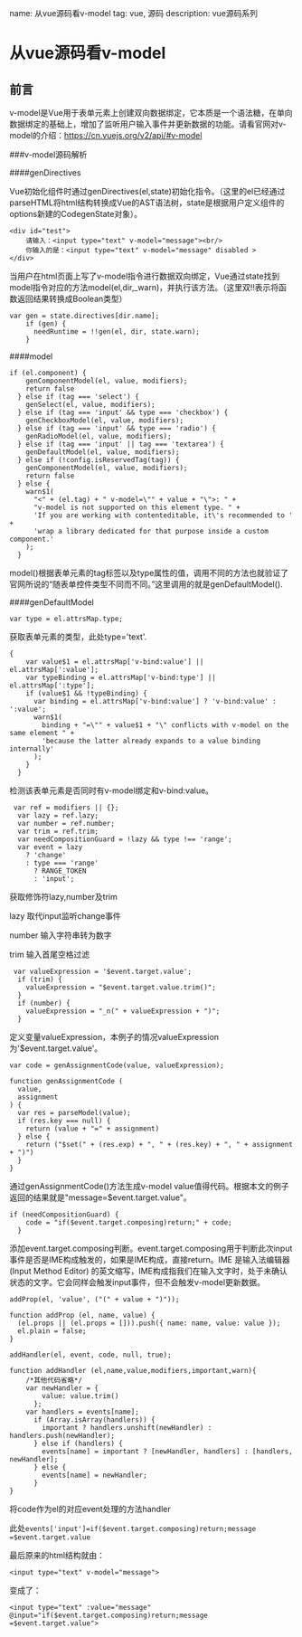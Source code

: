 name: 从vue源码看v-model
tag: vue, 源码
description: vue源码系列


# 从vue源码看v-model
## 前言
v-model是Vue用于表单元素上创建双向数据绑定，它本质是一个语法糖，在单向数据绑定的基础上，增加了监听用户输入事件并更新数据的功能。请看官网对v-model的介绍：https://cn.vuejs.org/v2/api/#v-model

###v-model源码解析

####genDirectives

Vue初始化组件时通过genDirectives(el,state)初始化指令。（这里的el已经通过parseHTML将html结构转换成Vue的AST语法树，state是根据用户定义组件的options新建的CodegenState对象）。

```
<div id="test">
    请输入：<input type="text" v-model="message"><br/>
    你输入的是：<input type="text" v-model="message" disabled >
</div>
```

当用户在html页面上写了v-model指令进行数据双向绑定，Vue通过state找到model指令对应的方法model(el,dir,_warn)，并执行该方法。（这里双!!表示将函数返回结果转换成Boolean类型）

```
var gen = state.directives[dir.name];
    if (gen) {
      needRuntime = !!gen(el, dir, state.warn);
    }
```
####model

```
if (el.component) {
    genComponentModel(el, value, modifiers);
    return false
  } else if (tag === 'select') {
    genSelect(el, value, modifiers);
  } else if (tag === 'input' && type === 'checkbox') {
    genCheckboxModel(el, value, modifiers);
  } else if (tag === 'input' && type === 'radio') {
    genRadioModel(el, value, modifiers);
  } else if (tag === 'input' || tag === 'textarea') {
    genDefaultModel(el, value, modifiers);
  } else if (!config.isReservedTag(tag)) {
    genComponentModel(el, value, modifiers);
    return false
  } else {
    warn$1(
      "<" + (el.tag) + " v-model=\"" + value + "\">: " +
      "v-model is not supported on this element type. " +
      'If you are working with contenteditable, it\'s recommended to ' +
      'wrap a library dedicated for that purpose inside a custom component.'
    );
  }
```
 
model()根据表单元素的tag标签以及type属性的值，调用不同的方法也就验证了官网所说的“随表单控件类型不同而不同。”这里调用的就是genDefaultModel().

####genDefaultModel

```
var type = el.attrsMap.type;
```

获取表单元素的类型，此处type='text'.

```
{
    var value$1 = el.attrsMap['v-bind:value'] || el.attrsMap[':value'];
    var typeBinding = el.attrsMap['v-bind:type'] || el.attrsMap[':type'];
    if (value$1 && !typeBinding) {
      var binding = el.attrsMap['v-bind:value'] ? 'v-bind:value' : ':value';
      warn$1(
        binding + "=\"" + value$1 + "\" conflicts with v-model on the same element " +
        'because the latter already expands to a value binding internally'
      );
    }
  }
```

检测该表单元素是否同时有v-model绑定和v-bind:value。

```
 var ref = modifiers || {};
  var lazy = ref.lazy;
  var number = ref.number;
  var trim = ref.trim;
  var needCompositionGuard = !lazy && type !== 'range';
  var event = lazy
    ? 'change'
    : type === 'range'
      ? RANGE_TOKEN
      : 'input';
```

获取修饰符lazy,number及trim

lazy 取代input监听change事件

number 输入字符串转为数字

trim 输入首尾空格过滤

```
 var valueExpression = '$event.target.value';
  if (trim) {
    valueExpression = "$event.target.value.trim()";
  }
  if (number) {
    valueExpression = "_n(" + valueExpression + ")";
  }
```

定义变量valueExpression，本例子的情况valueExpression为'$event.target.value'。

```
var code = genAssignmentCode(value, valueExpression);

```

```
function genAssignmentCode (
  value,
  assignment
) {
  var res = parseModel(value);
  if (res.key === null) {
    return (value + "=" + assignment)
  } else {
    return ("$set(" + (res.exp) + ", " + (res.key) + ", " + assignment + ")")
  }
}
```

通过genAssignmentCode()方法生成v-model value值得代码。根据本文的例子返回的结果就是"message=$event.target.value"。

```
if (needCompositionGuard) {
    code = "if($event.target.composing)return;" + code;
  }
```

添加event.target.composing判断。event.target.composing用于判断此次input事件是否是IME构成触发的，如果是IME构成，直接return。IME 是输入法编辑器(Input Method Editor) 的英文缩写，IME构成指我们在输入文字时，处于未确认状态的文字。它会同样会触发input事件，但不会触发v-model更新数据。

```
addProp(el, 'value', ("(" + value + ")"));
```

```
function addProp (el, name, value) {
  (el.props || (el.props = [])).push({ name: name, value: value });
  el.plain = false;
}
```

```
addHandler(el, event, code, null, true);

```

```
function addHandler (el,name,value,modifiers,important,warn){
    /*其他代码省略*/
    var newHandler = {
        value: value.trim()
      };
    var handlers = events[name];
      if (Array.isArray(handlers)) {
        important ? handlers.unshift(newHandler) : handlers.push(newHandler);
      } else if (handlers) {
        events[name] = important ? [newHandler, handlers] : [handlers, newHandler];
      } else {
        events[name] = newHandler;
      }
}
```

将code作为el的对应event处理的方法handler

此处`events['input']=if($event.target.composing)return;message =$event.target.value`

最后原来的html结构就由：

```
<input type="text" v-model="message">
```

变成了：

```
<input type="text" :value="message" @input="if($event.target.composing)return;message =$event.target.value">
```